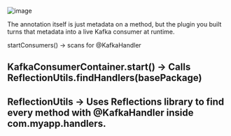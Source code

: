 ![image](https://github.com/user-attachments/assets/08c3f17f-376a-407b-b5f8-2fcb10918f0a)

The annotation itself is just metadata on a method, but the plugin you built turns that metadata into a live Kafka consumer at runtime.

startConsumers() → scans for @KafkaHandler

## KafkaConsumerContainer.start()	    ->        Calls ReflectionUtils.findHandlers(basePackage)
## ReflectionUtils                  ->           Uses Reflections library to find every method with @KafkaHandler inside com.myapp.handlers.
